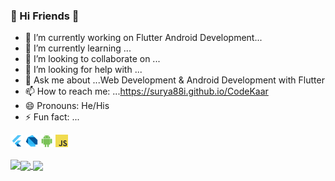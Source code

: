 ### 🐝 Hi Friends 🐝
- 🔭 I’m currently working on Flutter Android Development...
- 🌱 I’m currently learning ...
- 👯 I’m looking to collaborate on ...
- 🤔 I’m looking for help with ...
- 💬 Ask me about ...Web Development & Android Development with Flutter
- 📫 How to reach me: ...https://surya88i.github.io/CodeKaar
- 😄 Pronouns: He/His
- ⚡ Fun fact: ...

<code><img height="20" src="https://raw.githubusercontent.com/github/explore/80688e429a7d4ef2fca1e82350fe8e3517d3494d/topics/flutter/flutter.png"></code>
<code><img height="20" src="https://raw.githubusercontent.com/github/explore/80688e429a7d4ef2fca1e82350fe8e3517d3494d/topics/dart/dart.png"></code>
<code><img height="20" src="https://raw.githubusercontent.com/github/explore/80688e429a7d4ef2fca1e82350fe8e3517d3494d/topics/android/android.png"></code>
<code><img height="20" src="https://raw.githubusercontent.com/github/explore/80688e429a7d4ef2fca1e82350fe8e3517d3494d/topics/javascript/javascript.png"></code>
<br><br>
<a href="https://github.com/surya88i">
  <img align="center" src="https://github-readme-stats.vercel.app/api/top-langs/?username=surya88i&theme=dark&hide_langs_below=1" />
</a>
<a href="https://github.com/surya88i">
<img align="left" src="https://github-readme-stats.vercel.app/api?username=surya88i&&show_icons=true&title_color=ffffff&text_color=daf7dc&bg_color=333945" />
</a>
<a href="https://github.com/surya88i">
  <img align="center" src="https://github-readme-stats.vercel.app/api/pin/?username=surya88i&repo=CodeKaar&theme=dark" />
</a>
